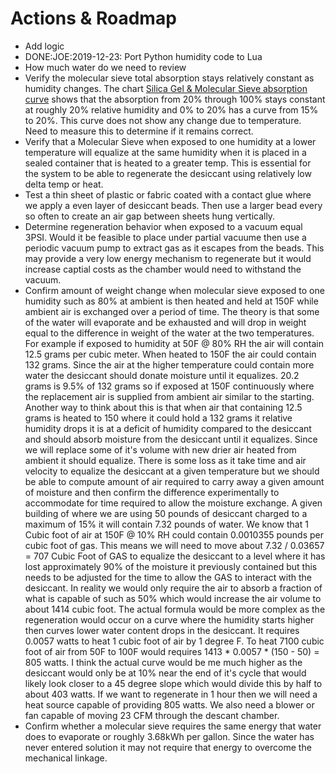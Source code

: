 # Actions & Roadmap



- Add logic 
- DONE:JOE:2019-12-23: Port Python humidity code to Lua
- How much water do we need to review 
- Verify the molecular sieve total absorption stays relatively constant as humidity changes. The chart [Silica Gel  & Molecular Sieve absorption curve](https://valdamarkdirect.com/product/silica-gel-sachets/) shows that the absorption from 20% through 100% stays constant at roughly 20% relative humidity and 0% to 20% has a curve from 15% to 20%.  This curve does not show any change due to temperature.   Need to measure this to determine if it remains correct.
- Verify that a Molecular Sieve when exposed to one humidity at a lower temperature will equalize at the same humidity when it is placed in a sealed container that is heated to a greater temp.  This is essential for the system to be able to regenerate the desiccant using relatively low delta temp or  heat.
- Test a thin sheet of plastic or fabric coated with a contact glue where we apply a even layer of desiccant beads.  Then use a larger bead every so often to create an air gap between sheets hung vertically.
- Determine regeneration behavior when exposed to a vacuum equal  3PSI.   Would it be feasible to place under partial vacuume then use a periodic vacuum pump to extract gas as it escapes from the beads.  This may provide a very low energy mechanism to regenerate but it would increase captial costs as the chamber would need to withstand the vacuum. 
- Confirm amount of weight change when molecular sieve exposed to one humidity such as 80% at ambient is then heated and held at 150F while ambient air is exchanged over a period of time.  The theory is that some of the water will evaporate and be exhausted and will  drop in weight equal to the difference in weight of the water at the two temperatures.  For example if exposed to humidity at 50F @ 80% RH the air will contain 12.5 grams per cubic meter.     When heated to 150F the air could contain 132 grams.    Since the air at the higher temperature could contain more water the desiccant should donate moisture until it equalizes.     20.2 grams  is  9.5% of  132 grams so if  exposed at 150F continuously where the replacement air is supplied from ambient air similar to the starting.   Another way to think about this is that when air that containing 12.5 grams is heated to 150 where it could hold a 132 grams  it relative humidity drops it is at a deficit of humidity compared to the desiccant and should absorb moisture from the desiccant until it equalizes.  Since we will replace some of it's volume with new drier air  heated from ambient it should equalize.   There is some loss as it take time and air velocity to equalize the desiccant at a given temperature but we should be able to compute amount of air required to carry away a given amount of moisture and then confirm the  difference experimentally to accommodate for time required to allow the moisture exchange.  A given building of where we are using 50 pounds of desiccant charged to a maximum of 15% it will contain 7.32 pounds of  water.   We know that  1 Cubic foot of air at 150F @ 10% RH  could contain  0.0010355 pounds per cubic foot of gas. This means we will need to move about 7.32 / 0.03657 = 707 Cubic Foot of GAS to equalize the desiccant to a level where it has lost approximately 90% of the moisture it previously contained but this needs to be adjusted for the time to allow the GAS  to interact with the desiccant.   In reality we would only require the air to absorb a fraction of what is capable of such as 50% which would increase the  air volume to about  1414 cubic foot.  The actual formula would be more complex as the regeneration would occur on a curve where the humidity starts higher then curves lower water content drops in the desiccant.  It requires 0.0057 watts to heat 1 cubic foot of air by 1 degree F.    To heat 7100 cubic foot of air from 50F to 100F would requires    1413 * 0.0057 * (150 - 50) = 805 watts.  I think the actual curve would be me much higher as the desiccant would only be at 10% near the end of it's cycle that would likely look closer to a 45 degree slope which would divide this by half to about 403 watts.  If we want to regenerate in 1 hour then we will need a heat source capable of providing 805 watts.   We also need a blower or fan capable of moving 23 CFM through the descant chamber.
- Confirm whether a molecular sieve requires the same energy that water does to  evaporate or roughly 3.68kWh per gallon.  Since the water has never entered solution it may not require that energy to overcome the mechanical linkage.